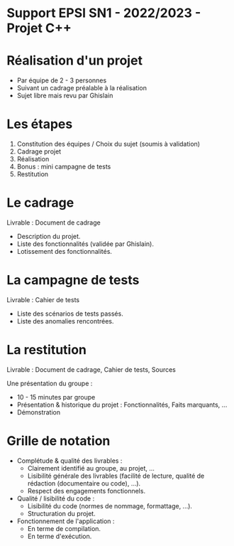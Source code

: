 # Support EPSI SN1 - 2022/2023 - Projet C++

# Réalisation d'un projet
* Par équipe de 2 - 3 personnes
* Suivant un cadrage préalable à la réalisation
* Sujet libre mais revu par Ghislain

# Les étapes
1. Constitution des équipes / Choix du sujet (soumis à validation)
2. Cadrage projet
3. Réalisation
4. Bonus : mini campagne de tests
5. Restitution

# Le cadrage
Livrable : Document de cadrage

* Description du projet.
* Liste des fonctionnalités (validée par Ghislain).
* Lotissement des fonctionnalités.

# La campagne de tests
Livrable : Cahier de tests

* Liste des scénarios de tests passés.
* Liste des anomalies rencontrées.

# La restitution
Livrable : Document de cadrage, Cahier de tests, Sources

Une présentation du groupe :
* 10 - 15 minutes par groupe
* Présentation & historique du projet : Fonctionnalités, Faits marquants, ...
* Démonstration

# Grille de notation
* Complétude & qualité des livrables :
  * Clairement identifié au groupe, au projet, ...
  * Lisibilité générale des livrables (facilité de lecture, qualité de rédaction (documentaire ou code), ...).
  * Respect des engagements fonctionnels.
* Qualité / lisibilité du code :
  * Lisibilité du code (normes de nommage, formattage, ...).
  * Structuration du projet.
* Fonctionnement de l'application :
  * En terme de compilation.
  * En terme d'exécution.

